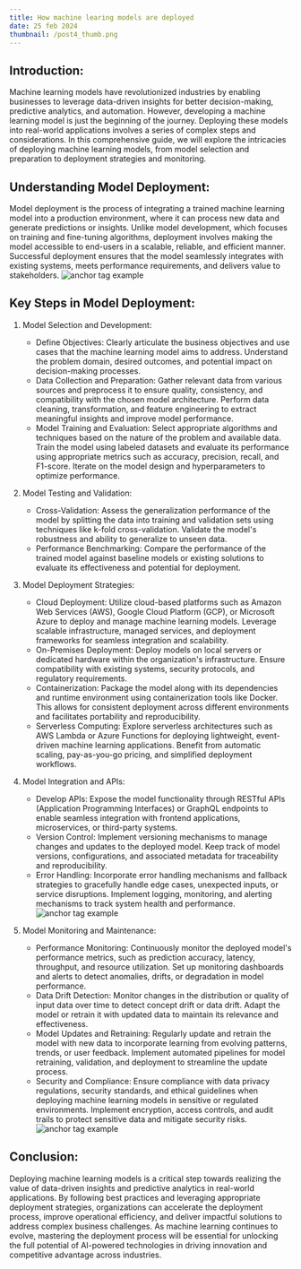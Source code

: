 ```yaml
---
title: How machine learing models are deployed
date: 25 feb 2024
thumbnail: /post4_thumb.png
---
```


## Introduction:
Machine learning models have revolutionized industries by enabling businesses to leverage data-driven insights for better decision-making, predictive analytics, and automation. However, developing a machine learning model is just the beginning of the journey. Deploying these models into real-world applications involves a series of complex steps and considerations. In this comprehensive guide, we will explore the intricacies of deploying machine learning models, from model selection and preparation to deployment strategies and monitoring.

## Understanding Model Deployment:
Model deployment is the process of integrating a trained machine learning model into a production environment, where it can process new data and generate predictions or insights. Unlike model development, which focuses on training and fine-tuning algorithms, deployment involves making the model accessible to end-users in a scalable, reliable, and efficient manner. Successful deployment ensures that the model seamlessly integrates with existing systems, meets performance requirements, and delivers value to stakeholders.
![anchor tag example](/post4_ex1.jpg)
## Key Steps in Model Deployment:

1. Model Selection and Development:
   - Define Objectives: Clearly articulate the business objectives and use cases that the machine learning model aims to address. Understand the problem domain, desired outcomes, and potential impact on decision-making processes.
   - Data Collection and Preparation: Gather relevant data from various sources and preprocess it to ensure quality, consistency, and compatibility with the chosen model architecture. Perform data cleaning, transformation, and feature engineering to extract meaningful insights and improve model performance.
   - Model Training and Evaluation: Select appropriate algorithms and techniques based on the nature of the problem and available data. Train the model using labeled datasets and evaluate its performance using appropriate metrics such as accuracy, precision, recall, and F1-score. Iterate on the model design and hyperparameters to optimize performance.

2. Model Testing and Validation:
   - Cross-Validation: Assess the generalization performance of the model by splitting the data into training and validation sets using techniques like k-fold cross-validation. Validate the model's robustness and ability to generalize to unseen data.
   - Performance Benchmarking: Compare the performance of the trained model against baseline models or existing solutions to evaluate its effectiveness and potential for deployment.

3. Model Deployment Strategies:
   - Cloud Deployment: Utilize cloud-based platforms such as Amazon Web Services (AWS), Google Cloud Platform (GCP), or Microsoft Azure to deploy and manage machine learning models. Leverage scalable infrastructure, managed services, and deployment frameworks for seamless integration and scalability.
   - On-Premises Deployment: Deploy models on local servers or dedicated hardware within the organization's infrastructure. Ensure compatibility with existing systems, security protocols, and regulatory requirements.
   - Containerization: Package the model along with its dependencies and runtime environment using containerization tools like Docker. This allows for consistent deployment across different environments and facilitates portability and reproducibility.
   - Serverless Computing: Explore serverless architectures such as AWS Lambda or Azure Functions for deploying lightweight, event-driven machine learning applications. Benefit from automatic scaling, pay-as-you-go pricing, and simplified deployment workflows.

4. Model Integration and APIs:
   - Develop APIs: Expose the model functionality through RESTful APIs (Application Programming Interfaces) or GraphQL endpoints to enable seamless integration with frontend applications, microservices, or third-party systems.
   - Version Control: Implement versioning mechanisms to manage changes and updates to the deployed model. Keep track of model versions, configurations, and associated metadata for traceability and reproducibility.
   - Error Handling: Incorporate error handling mechanisms and fallback strategies to gracefully handle edge cases, unexpected inputs, or service disruptions. Implement logging, monitoring, and alerting mechanisms to track system health and performance.
![anchor tag example](/post4_ex2.jpg)
5. Model Monitoring and Maintenance:
   - Performance Monitoring: Continuously monitor the deployed model's performance metrics, such as prediction accuracy, latency, throughput, and resource utilization. Set up monitoring dashboards and alerts to detect anomalies, drifts, or degradation in model performance.
   - Data Drift Detection: Monitor changes in the distribution or quality of input data over time to detect concept drift or data drift. Adapt the model or retrain it with updated data to maintain its relevance and effectiveness.
   - Model Updates and Retraining: Regularly update and retrain the model with new data to incorporate learning from evolving patterns, trends, or user feedback. Implement automated pipelines for model retraining, validation, and deployment to streamline the update process.
   - Security and Compliance: Ensure compliance with data privacy regulations, security standards, and ethical guidelines when deploying machine learning models in sensitive or regulated environments. Implement encryption, access controls, and audit trails to protect sensitive data and mitigate security risks.
![anchor tag example](/post4_ex3.jpg)
## Conclusion:
Deploying machine learning models is a critical step towards realizing the value of data-driven insights and predictive analytics in real-world applications. By following best practices and leveraging appropriate deployment strategies, organizations can accelerate the deployment process, improve operational efficiency, and deliver impactful solutions to address complex business challenges. As machine learning continues to evolve, mastering the deployment process will be essential for unlocking the full potential of AI-powered technologies in driving innovation and competitive advantage across industries.